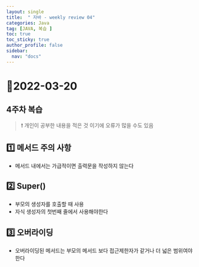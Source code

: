 ```yaml
---
layout: single
title:  " 자바 - weekly review 04"
categories: Java
tag: [JAVA, 복습 ]
toc: true
toc_sticky: true
author_profile: false
sidebar:
  nav: "docs"
---
```


# 📆2022-03-20

## 4주차 복습

<!--Quote-->

> ❗ 개인이 공부한 내용을 적은 것 이기에 오류가 많을 수도 있음



## 1️⃣ 메서드 주의 사항

- 메서드 내에서는 가급적이면 출력문을 작성하지 않는다

## 2️⃣ Super()

- 부모의 생성자를 호출할 때 사용
- 자식 생성자의 첫번째 줄에서 사용해야한다

## 3️⃣ 오버라이딩

- 오버라이딩된 메서드는 부모의 메서드 보다 접근제한자가 같거나 더 넓은 범위여야 한다

